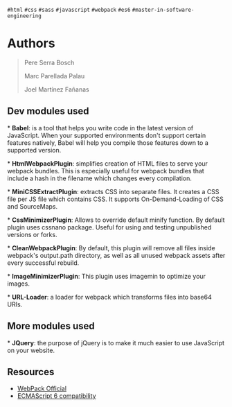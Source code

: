 `#html` `#css` `#sass` `#javascript` `#webpack` `#es6` `#master-in-software-engineering`

# Authors<!-- omit in toc -->

> Pere Serra Bosch
>
> Marc Parellada Palau
>
> Joel Martínez Fañanas

## Dev modules used

\* **Babel**: is a tool that helps you write code in the latest version of JavaScript. When your supported environments don't support certain features natively, Babel will help you compile those features down to a supported version.

\* **HtmlWebpackPlugin**: simplifies creation of HTML files to serve your webpack bundles. This is especially useful for webpack bundles that include a hash in the filename which changes every compilation.

\* **MiniCSSExtractPlugin**: extracts CSS into separate files. It creates a CSS file per JS file which contains CSS. It supports On-Demand-Loading of CSS and SourceMaps.

\* **CssMinimizerPlugin**: Allows to override default minify function. By default plugin uses cssnano package. Useful for using and testing unpublished versions or forks.

\* **CleanWebpackPlugin**: By default, this plugin will remove all files inside webpack's output.path directory, as well as all unused webpack assets after every successful rebuild.

\* **ImageMinimizerPlugin**: This plugin uses imagemin to optimize your images.

\* **URL-Loader**: a loader for webpack which transforms files into base64 URIs.

## More modules used

\* **JQuery**: the purpose of jQuery is to make it much easier to use JavaScript on your website.

## Resources


- [WebPack Official](https://webpack.js.org/)
- [ECMAScript 6 compatibility](https://kangax.github.io/compat-table/es6/)